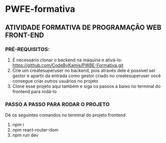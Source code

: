 # PWFE-formativa

## ATIVIDADE FORMATIVA DE PROGRAMAÇÃO WEB FRONT-END

### PRÉ-REQUISITOS: 
1. É necessário clonar o backend na máquina e ativá-lo: https://github.com/CodeByKamis/PWBE-Formativa.git
2. Crie um createsuperuser no backend, pois através dele é possivel ser gestor e apartir da entrada como gestor criado no createsuperuser você consegue criar outros usuários no projeto
3. Clone esse projeto aqui também e siga os passos a baixo no terminal do frontend para rodá-lo

### PASSO A PASSO PARA RODAR O PROJETO
Dê os seguintes comandos no terminal do projeto frontend
1. npm i
2. npm react-router-dom
3. npm run dev
